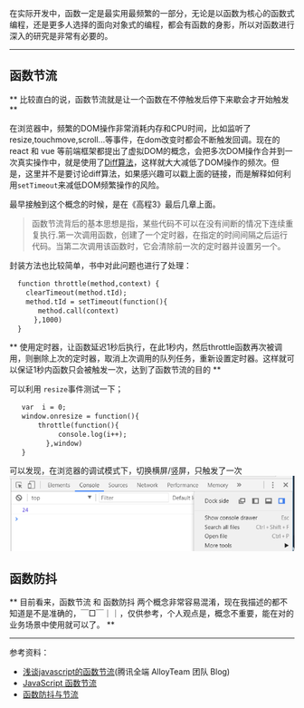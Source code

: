 
在实际开发中，函数一定是最实用最频繁的一部分，无论是以函数为核心的函数式编程，还是更多人选择的面向对象式的编程，都会有函数的身影，所以对函数进行深入的研究是非常有必要的。


----------
## 函数节流 ##


** 比较直白的说，函数节流就是让一个函数在不停触发后停下来歇会才开始触发   **

在浏览器中，频繁的DOM操作非常消耗内存和CPU时间，比如监听了resize,touchmove,scroll...等事件，在dom改变时都会不断触发回调。现在的react 和 vue 等前端框架都提出了虚拟DOM的概念，会把多次DOM操作合并到一次真实操作中，就是使用了[Diff算法](http://www.infoq.com/cn/articles/react-dom-diff)，这样就大大减低了DOM操作的频次。但是，这里并不是要讨论diff算法，如果感兴趣可以戳上面的链接，而是解释如何利用`setTimeout`来减低DOM频繁操作的风险。

最早接触到这个概念的时候，是在《高程3》最后几章上面。

> 函数节流背后的基本思想是指，某些代码不可以在没有间断的情况下连续重复执行.第一次调用函数，创建了一个定时器，在指定的时间间隔之后运行代码。当第二次调用该函数时，它会清除前一次的定时器并设置另一个。

封装方法也比较简单，书中对此问题也进行了处理：
```
  function throttle(method,context) {
    clearTimeout(method.tId);
    method.tId = setTimeout(function(){
       method.call(context)
      },1000)
  }
```

** 使用定时器，让函数延迟1秒后执行，在此1秒内，然后throttle函数再次被调用，则删除上次的定时器，取消上次调用的队列任务，重新设置定时器。这样就可以保证1秒内函数只会被触发一次，达到了函数节流的目的 **

可以利用 `resize`事件测试一下；
```
   var  i = 0;
   window.onresize = function(){
       throttle(function(){
            console.log(i++);
         },window)
   }
```
可以发现，在浏览器的调试模式下，切换横屏/竖屏，只触发了一次
![chrome调试页面](./chrome.PNG)

## 函数防抖 ##
   ** 目前看来，函数节流 和 函数防抖 两个概念非常容易混淆，现在我描述的都不知道是不是准确的，￣□￣｜｜，仅供参考，个人观点是，概念不重要，能在对的业务场景中使用就可以了。 **
   **  **





参考资料：
  - [浅谈javascript的函数节流](http://www.alloyteam.com/2012/11/javascript-throttle/)(腾讯全端 AlloyTeam 团队 Blog)
  - [JavaScript 函数节流](https://www.cnblogs.com/dolphinX/p/3403821.html)
  - [函数防抖与节流](https://segmentfault.com/a/1190000002764479)
